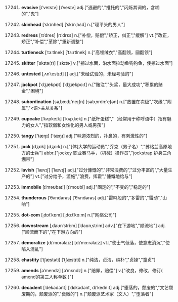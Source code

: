 17241. **evasive**
[ɪˈveɪsɪv]  [ɪˈvesɪv]
adj.["逃避的","推托的","闪烁其词的，含糊的","鬼"]  

17242. **skinhead**
[ˈskɪnhed]  [ˈskɪnˌhɛd]
n.["理平头的男人"]  

17243. **redress**
[rɪˈdres]  [rɪˈdrɛs]
n.["补偿，赔偿","矫正，纠正","缓解"]  vt.["改正，矫正","补偿","革除","重新调整"]  

17244. **turtleneck**
[ˈtɜ:tlnek]  [ˈtɜ:rtlnek]
n.["高领绒衣","高翻领，圆翻领"]  

17245. **skitter**
[ˈskɪtə(r)]  [ˈskɪtɚ]
v.["掠过水面，沿水面拉动鱼钩钓鱼，使掠过水面"]  

17246. **untested**
[ˌʌnˈtestɪd]  []
adj.["未经试验的，未经考验的"]  

17247. **jackpot**
[ˈdʒækpɒt]  [ˈdʒækpɑ:t]
n.["赌注","头奖，最大成功","积累的赌金","困境"]  

17248. **subordination**
[səˌbɔ:dɪ'neɪʃn]  [səbˌɔrdn:ˈeʃən]
n.["放置在次级","次级","附属","<语>主从关系"]  

17249. **cupcake**
[ˈkʌpkeɪk]  [ˈkʌpˌkek]
n.["纸杯蛋糕","（经常用于称呼语中）指有魅力的女人","指软弱和女性化的男人或男孩"]  

17250. **tangy**
['tæŋɪ]  ['tæŋɪ]
adj.["味道浓烈的，扑鼻的，有刺激性的"]  

17251. **jock**
[dʒɒk]  [dʒɑ:k]
n.["[体]大学的运动员","乔克（男子名）","苏格兰高原地方的士兵"]  abbr.["jockey 职业赛马手，（机械）操作员","jockstrap 护身三角绷带"]  

17252. **lavish**
[ˈlævɪʃ]  [ˈlævɪʃ]
adj.["过分慷慨的","非常浪费的","过分丰富的","大量生产的"]  vt.["过分给予，滥施","浪费，挥霍","慷慨地给与"]  

17253. **immobile**
[ɪˈməʊbaɪl]  [ɪˈmoʊbl]
adj.["固定的","不变的","稳定的"]  

17254. **thunderous**
[ˈθʌndərəs]  [ˈθʌndərəs]
adj.["雷鸣般的","多雷的","雷动","山响"]  

17255. **dot-com**
[ˌdɒtˈkɒm]  [ˌdɑːtˈkɑːm]
n.["网络公司"]  

17256. **downstream**
[ˌdaʊnˈstri:m]  [ˈdaʊnˌstrim]
adv.["在下游地","顺流地"]  adj.["顺流而下的","在下游方向的"]  

17257. **demoralize**
[dɪˈmɒrəlaɪz]  [dɪˈmɔ:rəlaɪz]
vt.["使士气低落，使意志消沉","使陷入混乱"]  

17258. **chastity**
[ˈtʃæstəti]  [ˈtʃæstɪti]
n.["纯洁，贞洁，纯朴","贞操","童贞"]  

17259. **amends**
[əˈmendz]  [əˈmɛndz]
n.["赔罪，赔偿"]  v.["改良，修改，修订( amend的第三人称单数 )"]  

17260. **decadent**
[ˈdekədənt]  [ˈdɛkədənt, dɪˈkedn:t]
adj.["堕落的，颓废的","文艺颓废期的，颓废派的","衰微的"]  n.["颓废派艺术家（文人）","堕落者"]  

